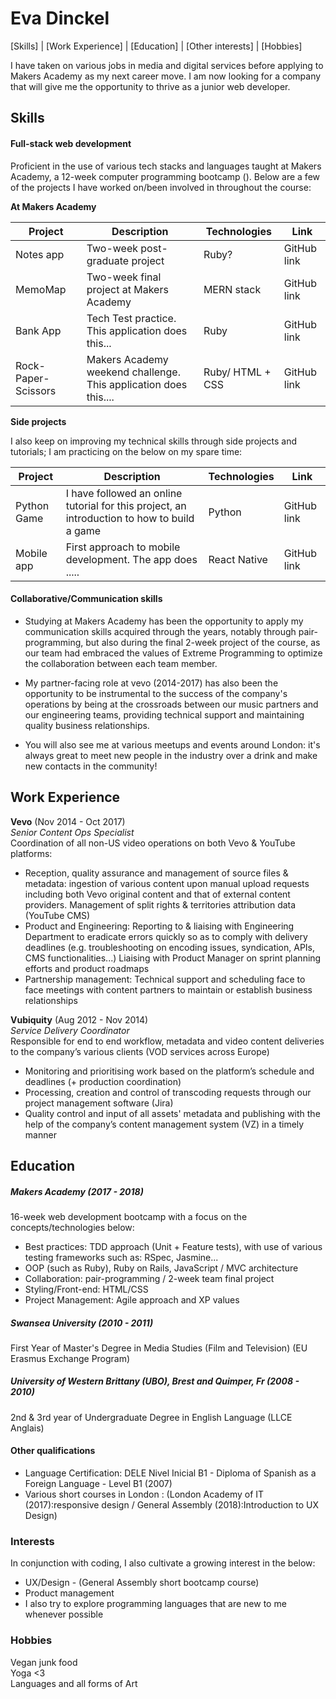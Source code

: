 # Eva Dinckel

[Skills]  |  [Work Experience]  |  [Education]  |  [Other interests]  |  [Hobbies]


I have taken on various jobs in media and digital services before applying to Makers Academy as my next career move.
I am now looking for a company that will give me the opportunity to thrive as a junior web developer.



## Skills

#### Full-stack web development


Proficient in the use of various tech stacks and languages taught at Makers Academy, a 12-week computer programming bootcamp (<see Education>).
Below are a few of the projects I have worked on/been involved in throughout the course:


**At Makers Academy**

Project      | Description                | Technologies | Link
------------ | -------------------------- | ------------ |---------
Notes app| Two-week post-graduate project| Ruby? | GitHub link
MemoMap | Two-week final project at Makers Academy | MERN stack | GitHub link
Bank App| Tech Test practice. This application does this... | Ruby | GitHub link
Rock-Paper-Scissors| Makers Academy weekend challenge. This application does this....  | Ruby/ HTML + CSS | GitHub link


**Side projects**

I also keep on improving my technical skills through side projects and tutorials; I am practicing on the below on my spare time:

Project      | Description                | Technologies | Link
------------ | -------------------------- | ------------ |---------
Python Game| I have followed an online tutorial for this project, an introduction to how to build a game | Python | GitHub link
Mobile app| First approach to mobile development. The app does ..... | React Native | GitHub link



#### Collaborative/Communication skills

- Studying at Makers Academy has been the opportunity to apply my communication skills acquired through the years, notably through pair-programming, but also during the final 2-week project of the course, as our team had embraced the values of Extreme Programming to optimize the collaboration between each team member.

 - My partner-facing role at vevo (2014-2017) has also been the opportunity to be instrumental to the success of the company's operations by being at the crossroads between our music partners and our engineering teams, providing technical support and maintaining quality business relationships.

- You will also see me at various meetups and events around London: it's always great to meet new people in the industry over a drink and make new contacts in the community!



## Work Experience

**Vevo** (Nov 2014 - Oct 2017)    
*Senior Content Ops Specialist*  
Coordination of all non-US video operations on both Vevo & YouTube
platforms:

- Reception, quality assurance and management of source files & metadata:
ingestion of various content upon manual upload requests including both Vevo original content and that of external content providers. Management of split rights & territories attribution data (YouTube CMS)
 - Product and Engineering:
Reporting to & liaising with Engineering Department to eradicate errors quickly so as to comply with delivery deadlines (e.g. troubleshooting on encoding issues, syndication, APIs, CMS functionalities...)
Liaising with Product Manager on sprint planning efforts and product roadmaps
 - Partnership management:
Technical support and scheduling face to face meetings with content partners to maintain or establish business relationships




**Vubiquity** (Aug 2012 - Nov 2014)   
*Service Delivery Coordinator*  
Responsible for end to end workflow, metadata and video content
deliveries to the company’s various clients (VOD services across Europe)

- Monitoring and prioritising work based on the platform’s schedule and
deadlines (+ production coordination)
- Processing, creation and control of transcoding requests through our
project management software (Jira)
- Quality control and input of all assets'​ metadata and publishing with the help of the
company’s content management system (VZ) in a timely manner



## Education

##### Makers Academy (2017 - 2018)
16-week web development bootcamp with a focus on the concepts/technologies below:

- Best practices:
TDD approach (Unit + Feature tests), with use of various testing frameworks such as: RSpec, Jasmine...
- OOP (such as Ruby), Ruby on Rails, JavaScript / MVC architecture
- Collaboration: pair-programming / 2-week team final project
- Styling/Front-end: HTML/CSS
- Project Management: Agile approach and XP values


##### Swansea University (2010 - 2011)
First Year of Master's Degree in Media Studies (Film and Television) (EU Erasmus Exchange Program)

##### University of Western Brittany (UBO), Brest and Quimper, Fr (2008 - 2010)
2nd & 3rd year of Undergraduate Degree in English Language (LLCE Anglais)



#### Other qualifications

- Language Certification: DELE Nivel Inicial B1 - Diploma of Spanish as a Foreign Language - Level B1 (2007)
- Various short courses in London : (London Academy of IT (2017):responsive design / General Assembly (2018):Introduction to UX Design)



### Interests

In conjunction with coding, I also cultivate a growing interest in the below:

- UX/Design - (General Assembly short bootcamp course)
- Product management
- I also try to explore programming languages that are new to me whenever possible



### Hobbies
Vegan junk food</br>
Yoga <3</br>
Languages and all forms of Art
